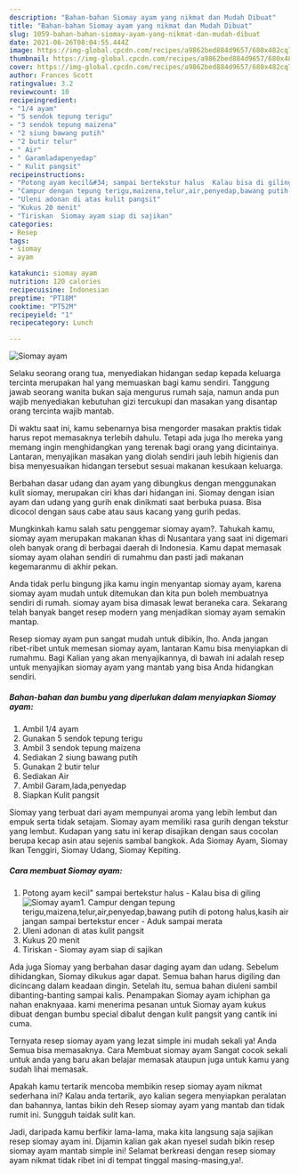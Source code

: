 ```yaml
---
description: "Bahan-bahan Siomay ayam yang nikmat dan Mudah Dibuat"
title: "Bahan-bahan Siomay ayam yang nikmat dan Mudah Dibuat"
slug: 1059-bahan-bahan-siomay-ayam-yang-nikmat-dan-mudah-dibuat
date: 2021-06-26T08:04:55.444Z
image: https://img-global.cpcdn.com/recipes/a9862bed884d9657/680x482cq70/siomay-ayam-foto-resep-utama.jpg
thumbnail: https://img-global.cpcdn.com/recipes/a9862bed884d9657/680x482cq70/siomay-ayam-foto-resep-utama.jpg
cover: https://img-global.cpcdn.com/recipes/a9862bed884d9657/680x482cq70/siomay-ayam-foto-resep-utama.jpg
author: Frances Scott
ratingvalue: 3.2
reviewcount: 10
recipeingredient:
- "1/4 ayam"
- "5 sendok tepung terigu"
- "3 sendok tepung maizena"
- "2 siung bawang putih"
- "2 butir telur"
- " Air"
- " Garamladapenyedap"
- " Kulit pangsit"
recipeinstructions:
- "Potong ayam kecil&#34; sampai bertekstur halus  Kalau bisa di giling"
- "Campur dengan tepung terigu,maizena,telur,air,penyedap,bawang putih di potong halus,kasih air jangan sampai bertekstur encer Aduk sampai merata"
- "Uleni adonan di atas kulit pangsit"
- "Kukus 20 menit"
- "Tiriskan  Siomay ayam siap di sajikan"
categories:
- Resep
tags:
- siomay
- ayam

katakunci: siomay ayam 
nutrition: 120 calories
recipecuisine: Indonesian
preptime: "PT18M"
cooktime: "PT52M"
recipeyield: "1"
recipecategory: Lunch

---
```



![Siomay ayam](https://img-global.cpcdn.com/recipes/a9862bed884d9657/680x482cq70/siomay-ayam-foto-resep-utama.jpg)

Selaku seorang orang tua, menyediakan hidangan sedap kepada keluarga tercinta merupakan hal yang memuaskan bagi kamu sendiri. Tanggung jawab seorang  wanita bukan saja mengurus rumah saja, namun anda pun wajib menyediakan kebutuhan gizi tercukupi dan masakan yang disantap orang tercinta wajib mantab.

Di waktu  saat ini, kamu sebenarnya bisa mengorder masakan praktis tidak harus repot memasaknya terlebih dahulu. Tetapi ada juga lho mereka yang memang ingin menghidangkan yang terenak bagi orang yang dicintainya. Lantaran, menyajikan masakan yang diolah sendiri jauh lebih higienis dan bisa menyesuaikan hidangan tersebut sesuai makanan kesukaan keluarga. 

Berbahan dasar udang dan ayam yang dibungkus dengan menggunakan kulit siomay, merupakan ciri khas dari hidangan ini. Siomay dengan isian ayam dan udang yang gurih enak dinikmati saat berbuka puasa. Bisa dicocol dengan saus cabe atau saus kacang yang gurih pedas.

Mungkinkah kamu salah satu penggemar siomay ayam?. Tahukah kamu, siomay ayam merupakan makanan khas di Nusantara yang saat ini digemari oleh banyak orang di berbagai daerah di Indonesia. Kamu dapat memasak siomay ayam olahan sendiri di rumahmu dan pasti jadi makanan kegemaranmu di akhir pekan.

Anda tidak perlu bingung jika kamu ingin menyantap siomay ayam, karena siomay ayam mudah untuk ditemukan dan kita pun boleh membuatnya sendiri di rumah. siomay ayam bisa dimasak lewat beraneka cara. Sekarang telah banyak banget resep modern yang menjadikan siomay ayam semakin mantap.

Resep siomay ayam pun sangat mudah untuk dibikin, lho. Anda jangan ribet-ribet untuk memesan siomay ayam, lantaran Kamu bisa menyiapkan di rumahmu. Bagi Kalian yang akan menyajikannya, di bawah ini adalah resep untuk menyajikan siomay ayam yang mantab yang bisa Anda hidangkan sendiri.

<!--inarticleads1-->

##### Bahan-bahan dan bumbu yang diperlukan dalam menyiapkan Siomay ayam:

1. Ambil 1/4 ayam
1. Gunakan 5 sendok tepung terigu
1. Ambil 3 sendok tepung maizena
1. Sediakan 2 siung bawang putih
1. Gunakan 2 butir telur
1. Sediakan  Air
1. Ambil  Garam,lada,penyedap
1. Siapkan  Kulit pangsit


Siomay yang terbuat dari ayam mempunyai aroma yang lebih lembut dan empuk serta tidak setajam. Siomay ayam memiliki rasa gurih dengan tekstur yang lembut. Kudapan yang satu ini kerap disajikan dengan saus cocolan berupa kecap asin atau sejenis sambal bangkok. Ada Siomay Ayam, Siomay Ikan Tenggiri, Siomay Udang, Siomay Kepiting. 

<!--inarticleads2-->

##### Cara membuat Siomay ayam:

1. Potong ayam kecil&#34; sampai bertekstur halus  - Kalau bisa di giling
<img src="https://img-global.cpcdn.com/steps/1671c57f1c00d3d9/160x128cq70/siomay-ayam-langkah-memasak-1-foto.jpg" alt="Siomay ayam">1. Campur dengan tepung terigu,maizena,telur,air,penyedap,bawang putih di potong halus,kasih air jangan sampai bertekstur encer - Aduk sampai merata
1. Uleni adonan di atas kulit pangsit
1. Kukus 20 menit
1. Tiriskan  - Siomay ayam siap di sajikan


Ada juga Siomay yang berbahan dasar daging ayam dan udang. Sebelum dihidangkan, Siomay dikukus agar dapat. Semua bahan harus digiling dan dicincang dalam keadaan dingin. Setelah itu, semua bahan diuleni sambil dibanting-banting sampai kalis. Penampakan Siomay ayam ichiphan ga nahan enaknyaaa. kami menerima pesanan untuk Siomay ayam kukus dibuat dengan bumbu special dibalut dengan kulit pangsit yang cantik ini cuma. 

Ternyata resep siomay ayam yang lezat simple ini mudah sekali ya! Anda Semua bisa memasaknya. Cara Membuat siomay ayam Sangat cocok sekali untuk anda yang baru akan belajar memasak ataupun juga untuk kamu yang sudah lihai memasak.

Apakah kamu tertarik mencoba membikin resep siomay ayam nikmat sederhana ini? Kalau anda tertarik, ayo kalian segera menyiapkan peralatan dan bahannya, lantas bikin deh Resep siomay ayam yang mantab dan tidak rumit ini. Sungguh taidak sulit kan. 

Jadi, daripada kamu berfikir lama-lama, maka kita langsung saja sajikan resep siomay ayam ini. Dijamin kalian gak akan nyesel sudah bikin resep siomay ayam mantab simple ini! Selamat berkreasi dengan resep siomay ayam nikmat tidak ribet ini di tempat tinggal masing-masing,ya!.

